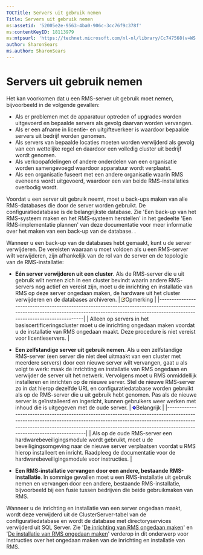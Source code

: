```yaml
---
TOCTitle: Servers uit gebruik nemen
Title: Servers uit gebruik nemen
ms:assetid: '52005e2e-9563-4ba0-906c-3cc76f9c378f'
ms:contentKeyID: 18113979
ms:mtpsurl: 'https://technet.microsoft.com/nl-nl/library/Cc747568(v=WS.10)'
author: SharonSears
ms.author: SharonSears
---
```


Servers uit gebruik nemen
=========================

Het kan voorkomen dat u een RMS-server uit gebruik moet nemen, bijvoorbeeld in de volgende gevallen:

-   Als er problemen met de apparatuur optreden of upgrades worden uitgevoerd en bepaalde servers als gevolg daarvan worden vervangen.
-   Als er een afname in licentie- en uitgifteverkeer is waardoor bepaalde servers uit bedrijf worden genomen.
-   Als servers van bepaalde locaties moeten worden verwijderd als gevolg van een wettelijke regel en daardoor een volledig cluster uit bedrijf wordt genomen.
-   Als verkoopafdelingen of andere onderdelen van een organisatie worden samengevoegd waardoor apparatuur wordt verplaatst.
-   Als een organisatie fuseert met een andere organisatie waarin RMS eveneens wordt uitgevoerd, waardoor een van beide RMS-installaties overbodig wordt.

Voordat u een server uit gebruik neemt, moet u back-ups maken van alle RMS-databases die door de server worden gebruikt. De configuratiedatabase is de belangrijkste database. Zie 'Een back-up van het RMS-systeem maken en het RMS-systeem herstellen' in het gedeelte 'Een RMS-implementatie plannen' van deze documentatie voor meer informatie over het maken van een back-up van de database. .

Wanneer u een back-up van de databases hebt gemaakt, kunt u de server verwijderen. De vereisten waaraan u moet voldoen als u een RMS-server wilt verwijderen, zijn afhankelijk van de rol van de server en de topologie van de RMS-installatie:

-   **Eén server verwijderen uit een cluster**. Als de RMS-server die u uit gebruik wilt nemen zich in een cluster bevindt waarin andere RMS-servers nog actief en vereist zijn, moet u de inrichting en installatie van RMS op deze server ongedaan maken, de hardware uit het cluster verwijderen en de databases archiveren.
    | ![](/security-updates/images/Cc747568.note(WS.10).gif)Opmerking                                                                                                                    |
    |-----------------------------------------------------------------------------------------------------------------------------------------------------------------------------------------------|
    | Alleen op servers in het basiscertificeringscluster moet u de inrichting ongedaan maken voordat u de installatie van RMS ongedaan maakt. Deze procedure is niet vereist voor licentieservers. |

-   **Een zelfstandige server uit gebruik nemen**. Als u een zelfstandige RMS-server (een server die niet deel uitmaakt van een cluster met meerdere servers) door een nieuwe server wilt vervangen, gaat u als volgt te werk: maak de inrichting en installatie van RMS ongedaan en verwijder de server uit het netwerk. Vervolgens moet u RMS onmiddellijk installeren en inrichten op de nieuwe server. Stel de nieuwe RMS-server zo in dat hierop dezelfde URL en configuratiedatabase worden gebruikt als op de RMS-server die u uit gebruik hebt genomen. Pas als de nieuwe server is geïnstalleerd en ingericht, kunnen gebruikers weer werken met inhoud die is uitgegeven met de oude server.
    | ![](/security-updates/images/Cc747568.Important(WS.10).gif)Belangrijk                                                                                                                                                                                      |
    |-----------------------------------------------------------------------------------------------------------------------------------------------------------------------------------------------------------------------------------------------------------------------|
    | Als op de oude RMS-server een hardwarebeveiligingsmodule wordt gebruikt, moet u de beveiligingsomgeving naar de nieuwe server verplaatsen voordat u RMS hierop installeert en inricht. Raadpleeg de documentatie voor de hardwarebeveiligingsmodule voor instructies. |

-   **Een RMS-installatie vervangen door een andere, bestaande RMS-installatie**. In sommige gevallen moet u een RMS-installatie uit gebruik nemen en vervangen door een andere, bestaande RMS-installatie, bijvoorbeeld bij een fusie tussen bedrijven die beide gebruikmaken van RMS.

Wanneer u de inrichting en installatie van een server ongedaan maakt, wordt deze verwijderd uit de ClusterServer-tabel van de configuratiedatabase en wordt de database met directoryservices verwijderd uit SQL Server. Zie '[De inrichting van RMS ongedaan maken](https://technet.microsoft.com/9fa63daa-5fb9-4afd-8371-b38248619857)' en '[De installatie van RMS ongedaan maken](https://technet.microsoft.com/885e3b4f-ea32-466f-9f7f-d8440b0f7c28)' verderop in dit onderwerp voor instructies over het ongedaan maken van de inrichting en installatie van RMS.
